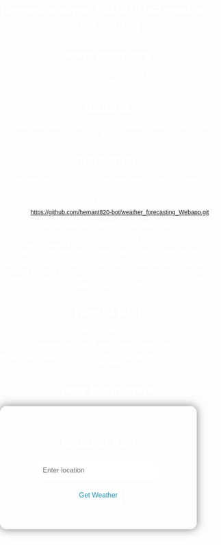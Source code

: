 # hemant-sharma-2401010262-weather-forecasting

# team members
 hemant sharma 2401010262
 himanshu kumar 2401010264
 vishal takkar 2401010200
 krish jangra  2401010227

 # features
 accurate predict weather
 measure air quality
 weather condition show
show aqi level

# Installation
Follow these steps to get the Plant Type Detector up and running on your local machine:

Clone the repository:

git clone https://github.com/hemant820-bot/weather_forecasting_Webapp.git

cd weather predicton
Install the required dependencies:

pip install -r requirements.txt
Note: Ensure you have a requirements.txt file listing all necessary packages, including streamlit, json, opencv-python, and inference-sdk, liveserver, javascript.
Add and configure your Roboflow API key:

Obtain an API key from your Roboflow account.
In streamlit_app.py, the API key is expected as a Streamlit input. You can modify the api_key = st.sidebar.text_input("Roboflow API Key", ...) line if you prefer to use environment variables or Streamlit secrets.
# How to Run
Start the Streamlit application:

streamlit run streamlit_app.py
Open in your browser:

Streamlit will provide a local URL (e.g., http://localhost:8501) that you can open in your web browser.
# here is our code
<!DOCTYPE html>
<html lang="en">
<head>
  <meta charset="UTF-8" />
  <meta name="viewport" content="width=device-width, initial-scale=1" />
  <title>My Weather App</title>
  <style>
    body {
      font-family: Arial, sans-serif;
      background-image: url('https://images.unsplash.com/photo-1504384308090-c894fdcc538d');
      background-size: cover;
      background-position: center;
      background-repeat: no-repeat;
      color: white;
      text-align: center;
      margin: 0;
      padding: 0;
    }

    .overlay {
      background-color: rgba(0, 0, 0, 0.5);
      min-height: 100vh;
      padding: 50px 20px;
      display: flex;
      flex-direction: column;
      align-items: center;
      justify-content: center;
    }

    .container {
      background-color: rgba(255, 255, 255, 0.1);
      padding: 30px;
      border-radius: 15px;
      backdrop-filter: blur(8px);
      box-shadow: 0 0 20px rgba(0, 0, 0, 0.5);
      max-width: 400px;
      width: 100%;
    }

    input, button {
      padding: 10px;
      margin: 10px 5px;
      border: none;
      border-radius: 5px;
      font-size: 16px;
    }

    input {
      width: 70%;
    }

    button {
      background-color: #ffffff;
      color: #2193b0;
      cursor: pointer;
    }

    .result {
      margin-top: 20px;
      font-size: 18px;
    }

    .result img {
      width: 64px;
      height: 64px;
      vertical-align: middle;
    }

    h1 {
      margin-bottom: 20px;
    }
  </style>
</head>
<body>

  <div class="overlay">
    <div class="container">
      <h1>Weather App</h1>
      <input type="text" id="locationInput" placeholder="Enter location" />
      <button onclick="getWeather()">Get Weather</button>
      <div class="result" id="result"></div>
    </div>
  </div>

  <script>
    function getAQILevel(pm2_5) {
      if (pm2_5 <= 12) return "Good";
      if (pm2_5 <= 35.4) return "Moderate";
      if (pm2_5 <= 55.4) return "Unhealthy for Sensitive Groups";
      if (pm2_5 <= 150.4) return "Unhealthy";
      if (pm2_5 <= 250.4) return "Very Unhealthy";
      return "Hazardous";
    }

    async function getWeather() {
      const location = document.getElementById('locationInput').value.trim();
      if (!location) {
        alert("Please enter a location.");
        return;
      }

      const apiKey = '31185e123eb14f1da6b64227253004';
      const url = `https://api.weatherapi.com/v1/current.json?key=${apiKey}&q=${encodeURIComponent(location)}&aqi=yes`;

      document.getElementById('result').innerHTML = '<p>Loading...</p>';

      try {
        const response = await fetch(url);
        if (!response.ok) throw new Error("Failed to fetch data.");
        const data = await response.json();

        const tempC = data.current.temp_c;
        const localTime = data.location.localtime;
        const condition = data.current.condition.text;
        const icon = data.current.condition.icon;

        const pm2_5 = data.current.air_quality.pm2_5.toFixed(1);
        const aqiLevel = getAQILevel(pm2_5);

        document.getElementById('result').innerHTML = `
          <p><strong>Location:</strong> ${data.location.name}, ${data.location.country}</p>
          <p><strong>Local Time:</strong> ${localTime}</p>
          <p><strong>Temperature:</strong> ${tempC}°C</p>
          <p><strong>Condition:</strong> ${condition} <img src="https:${icon}" alt="${condition}" /></p>
          <p><strong>Air Quality (PM2.5):</strong> ${pm2_5} µg/m³</p>
          <p><strong>AQI Level:</strong> ${aqiLevel}</p>
        `;
      } catch (error) {
        document.getElementById('result').innerHTML = '<p>Error fetching weather data.</p>';
        console.error(error);
      }
    }
  </script>

</body>
</html>



